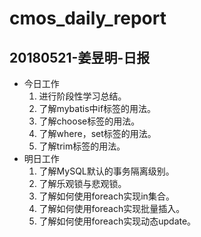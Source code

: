 # cmos_daily_report

## 20180521-姜昱明-日报
- 今日工作
    1. 进行阶段性学习总结。
    2. 了解mybatis中if标签的用法。
    3. 了解choose标签的用法。
    4. 了解where，set标签的用法。
    5. 了解trim标签的用法。
- 明日工作
    1. 了解MySQL默认的事务隔离级别。
    2. 了解乐观锁与悲观锁。
    3. 了解如何使用foreach实现in集合。
    4. 了解如何使用foreach实现批量插入。
    5. 了解如何使用foreach实现动态update。
    




